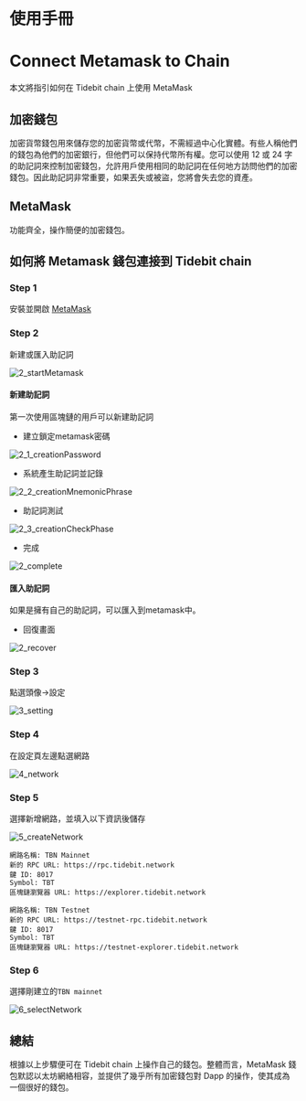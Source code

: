 # 使用手冊

# Connect Metamask to Chain
本文將指引如何在 Tidebit chain 上使用 MetaMask

## 加密錢包
加密貨幣錢包用來儲存您的加密貨幣或代幣，不需經過中心化實體。有些人稱他們的錢包為他們的加密銀行，但他們可以保持代幣所有權。您可以使用 12 或 24 字的助記詞來控制加密錢包，允許用戶使用相同的助記詞在任何地方訪問他們的加密錢包。因此助記詞非常重要，如果丟失或被盜，您將會失去您的資產。

## MetaMask
功能齊全，操作簡便的加密錢包。

## 如何將 Metamask 錢包連接到 Tidebit chain

### Step 1
安裝並開啟 [MetaMask](https://metamask.io/download.html)

### Step 2
新建或匯入助記詞

![2_startMetamask](./resources/metamask/2_startMetamask.jpg)

#### 新建助記詞
第一次使用區塊鏈的用戶可以新建助記詞

- 建立鎖定metamask密碼

![2_1_creationPassword](./resources/metamask/2_1_creationPassword.jpg)

- 系統產生助記詞並記錄

![2_2_creationMnemonicPhrase](./resources/metamask/2_2_creationMnemonicPhrase.jpg)

- 助記詞測試

![2_3_creationCheckPhase](./resources/metamask/2_3_creationCheckPhase.jpg)

- 完成

![2_complete](./resources/metamask/2_complete.jpg)

#### 匯入助記詞
如果是擁有自己的助記詞，可以匯入到metamask中。

- 回復畫面

![2_recover](./resources/metamask/2_recover.jpg)

### Step 3
點選頭像->設定

![3_setting](./resources/metamask/3_setting.jpg)

### Step 4
在設定頁左邊點選網路

![4_network](./resources/metamask/4_network.jpg)

### Step 5
選擇新增網路，並填入以下資訊後儲存

![5_createNetwork](./resources/metamask/5_createNetwork.jpg)

```
網路名稱: TBN Mainnet
新的 RPC URL: https://rpc.tidebit.network
鍵 ID: 8017
Symbol: TBT
區塊鏈瀏覽器 URL: https://explorer.tidebit.network
```

```
網路名稱: TBN Testnet
新的 RPC URL: https://testnet-rpc.tidebit.network
鍵 ID: 8017
Symbol: TBT
區塊鏈瀏覽器 URL: https://testnet-explorer.tidebit.network
```

### Step 6
選擇剛建立的`TBN mainnet`

![6_selectNetwork](./resources/metamask/6_selectNetwork.jpg)

## 總結
根據以上步驟便可在 Tidebit chain 上操作自己的錢包。整體而言，MetaMask 錢包默認以太坊網絡相容，並提供了幾乎所有加密錢包對 Dapp 的操作，使其成為一個很好的錢包。
